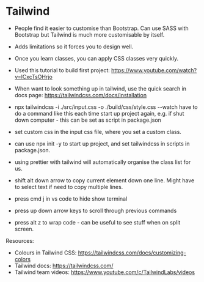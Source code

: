 # Tailwind

- People find it easier to customise than Bootstrap. Can use SASS with Bootstrap but Tailwind is much more customisable by itself.
- Adds limitations so it forces you to design well.
- Once you learn classes, you can apply CSS classes very quickly.

- Used this tutorial to build first project: https://www.youtube.com/watch?v=lCxcTsOHrjo

- When want to look something up in tailwind, use the quick search in docs page: https://tailwindcss.com/docs/installation

- npx tailwindcss -i ./src/input.css -o ./build/css/style.css --watch have to do a command like this each time start up project again, e.g. if shut down computer - this can be set as script in package.json

- set custom css in the input css file, where you set a custom class.

- can use npx init -y to start up project, and set tailwindcss in scripts in package.json.

- using prettier with tailwind will automatically organise the class list for us.

- shift alt down arrow to copy current element down one line. Might have to select text if need to copy multiple lines.

- press cmd j in vs code to hide show terminal
- press up down arrow keys to scroll through previous commands
- press alt z to wrap code - can be useful to see stuff when on split screen.

Resources:

- Colours in Tailwind CSS: https://tailwindcss.com/docs/customizing-colors
- Tailwind docs: https://tailwindcss.com/
- Tailwind team videos: https://www.youtube.com/c/TailwindLabs/videos
